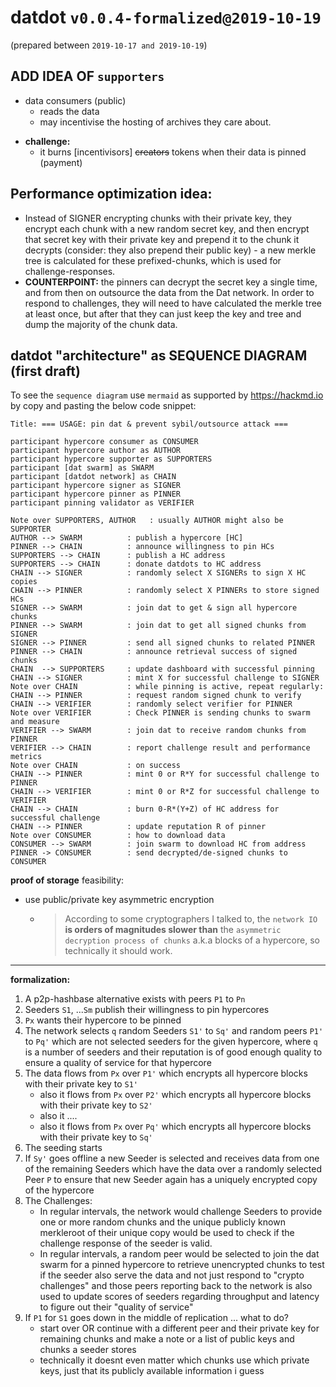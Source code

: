 # datdot `v0.0.4-formalized@2019-10-19`
(prepared between `2019-10-17 and 2019-10-19`)

## ADD IDEA OF `supporters`
- data consumers (public)
  - reads the data
  - may incentivise the hosting of archives they care about. 
* **challenge:**
  - it burns [incentivisors] ~~creators~~ tokens when their data is pinned (payment)

## Performance optimization idea:
* Instead of SIGNER encrypting chunks with their private key,
 they encrypt each chunk with a new random secret key,
 and then encrypt that secret key with their private key and prepend it to the chunk it decrypts
 (consider: they also prepend their public key)  - a new merkle tree is calculated for these
 prefixed-chunks, which is used for challenge-responses. 
* **COUNTERPOINT:** the pinners can decrypt the secret key a single time,
 and from then on outsource the data from the Dat network.
 In order to respond to challenges, they will need to have calculated the merkle tree at least once,
 but after that they can just keep the key and tree and dump the majority of the chunk data. 

## datdot "architecture" as SEQUENCE DIAGRAM (first draft)
To see the `sequence diagram` use `mermaid` as supported by https://hackmd.io by copy and pasting the below code snippet:

```sequence
Title: === USAGE: pin dat & prevent sybil/outsource attack ===

participant hypercore consumer as CONSUMER
participant hypercore author as AUTHOR
participant hypercore supporter as SUPPORTERS
participant [dat swarm] as SWARM
participant [datdot network] as CHAIN
participant hypercore signer as SIGNER
participant hypercore pinner as PINNER
participant pinning validator as VERIFIER

Note over SUPPORTERS, AUTHOR   : usually AUTHOR might also be SUPPORTER
AUTHOR --> SWARM          : publish a hypercore [HC]
PINNER --> CHAIN          : announce willingness to pin HCs
SUPPORTERS --> CHAIN      : publish a HC address
SUPPORTERS --> CHAIN      : donate datdots to HC address
CHAIN --> SIGNER          : randomly select X SIGNERs to sign X HC copies
CHAIN --> PINNER          : randomly select X PINNERs to store signed HCs
SIGNER --> SWARM          : join dat to get & sign all hypercore chunks
PINNER --> SWARM          : join dat to get all signed chunks from SIGNER
SIGNER --> PINNER         : send all signed chunks to related PINNER
PINNER --> CHAIN          : announce retrieval success of signed chunks
CHAIN  --> SUPPORTERS     : update dashboard with successful pinning
CHAIN --> SIGNER          : mint X for successful challenge to SIGNER
Note over CHAIN           : while pinning is active, repeat regularly: 
CHAIN --> PINNER          : request random signed chunk to verify
CHAIN --> VERIFIER        : randomly select verifier for PINNER
Note over VERIFIER        : Check PINNER is sending chunks to swarm and measure
VERIFIER --> SWARM        : join dat to receive random chunks from PINNER
VERIFIER --> CHAIN        : report challenge result and performance metrics
Note over CHAIN           : on success
CHAIN --> PINNER          : mint 0 or R*Y for successful challenge to PINNER
CHAIN --> VERIFIER        : mint 0 or R*Z for successful challenge to VERIFIER
CHAIN --> CHAIN           : burn 0-R*(Y+Z) of HC address for successful challenge
CHAIN --> PINNER          : update reputation R of pinner
Note over CONSUMER        : how to download data
CONSUMER --> SWARM        : join swarm to download HC from address
PINNER -> CONSUMER        : send decrypted/de-signed chunks to CONSUMER
```

**proof of storage** feasibility:
* use public/private key asymmetric encryption
  * > According to some cryptographers I talked to, the `network IO` **is orders of magnitudes slower than** the `asymmetric decryption process of chunks` a.k.a blocks of a hypercore, so technically it should work.

---

**formalization:**
1. A p2p-hashbase alternative exists with peers `P1` to `Pn`
2. Seeders `S1`, ...`Sm` publish their willingness to pin hypercores
3. `Px` wants their hypercore to be pinned
4. The network selects `q` random Seeders `S1'` to `Sq'` and random peers `P1'` to `Pq'` which are not selected seeders for the given hypercore, where `q` is a number of seeders and their reputation is of good enough quality to ensure a quality of service for that hypercore
5. The data flows from `Px` over `P1'` which encrypts all hypercore blocks with their private key to `S1'`
    * also it flows from `Px` over `P2'` which encrypts all hypercore blocks with their private key to `S2'`
    * also it ....
    * also it flows from `Px` over `Pq'` which encrypts all hypercore blocks with their private key to `Sq'`
6. The seeding starts
7. If `Sy'` goes offline a new Seeder is selected and receives data from one of the remaining Seeders which have the data over a randomly selected Peer `P` to ensure that new Seeder again has a uniquely encrypted copy of the hypercore
8. The Challenges:
    * In regular intervals, the network would challenge Seeders to provide one or more random chunks and the unique publicly known merkleroot of their unique copy would be used to check if the challenge response of the seeder is valid.
    * In regular intervals, a random peer would be selected to join the dat swarm for a pinned hypercore to retrieve unencrypted chunks to test if the seeder also serve the data and not just respond to "crypto challenges" and those peers reporting back to the network is also used to update scores of seeders regarding throughput and latency to figure out their "quality of service"
9. If `P1` for `S1` goes down in the middle of replication ... what to do?
    *  start over OR continue with a different peer and their private key for remaining chunks and make a note or a list of public keys and chunks a seeder stores
    * technically it doesnt even matter which chunks use which private keys, just that its publicly available information i guess
